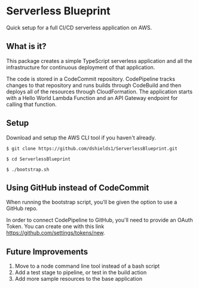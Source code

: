 # Serverless Blueprint
Quick setup for a full CI/CD serverless application on AWS.

## What is it?

This package creates a simple TypeScript serverless application and all the infrastructure for continuous deployment of that application.

The code is stored in a CodeCommit repository. CodePipeline tracks changes to that repository and runs builds through CodeBuild and then deploys all of the resources through CloudFormation. The application starts with a Hello World Lambda Function and an API Gateway endpoint for calling that function. 


## Setup
Download and setup the AWS CLI tool if you haven't already.

`$ git clone https://github.com/dshields1/ServerlessBlueprint.git`

`$ cd ServerlessBlueprint`

`$ ./bootstrap.sh`


## Using GitHub instead of CodeCommit
When running the bootstrap script, you'll be given the option to use a GitHub repo.

In order to connect CodePipeline to GitHub, you'll need to provide an OAuth Token. You can create one with this link https://github.com/settings/tokens/new.


## Future Improvements

1. Move to a node command line tool instead of a bash script
1. Add a test stage to pipeline, or test in the build action
1. Add more sample resources to the base application
